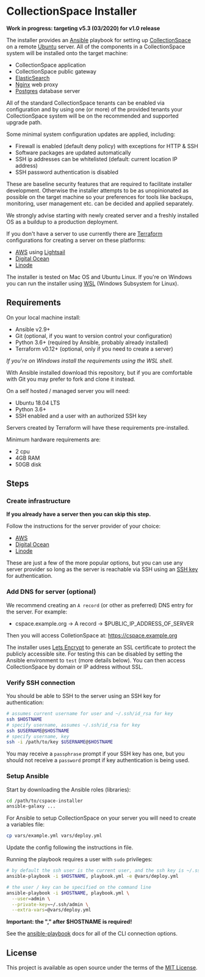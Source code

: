 # CollectionSpace Installer

**Work in progress: targeting v5.3 (03/2020) for v1.0 release**

The installer provides an [Ansible](#) playbook for setting up
[CollectionSpace](#) on a remote [Ubuntu](#) server. All of the
components in a CollectionSpace system will be installed onto the
target machine:

- CollectionSpace application
- CollectionSpace public gateway
- [ElasticSearch](#)
- [Nginx](#) web proxy
- [Postgres](#) database server

All of the standard CollectionSpace tenants can be enabled via
configuration and by using one (or more) of the provided tenants
your CollectionSpace system will be on the recommended and supported
upgrade path.

Some minimal system configuration updates are applied, including:

- Firewall is enabled (default deny policy) with exceptions for HTTP & SSH
- Software packages are updated automatically
- SSH ip addresses can be whitelisted (default: current location IP address)
- SSH password authentication is disabled

These are baseline security features that are required to facilitate
installer development. Otherwise the installer attempts to be as
unopinionated as possible on the target machine so your preferences for
tools like backups, monitoring, user management etc. can be decided and
applied separately.

We strongly advise starting with newly created server and a freshly
installed OS as a buildup to a production deployment.

If you don't have a server to use currently there are [Terraform](#)
configurations for creating a server on these platforms:

- [AWS](#) using [Lightsail](#)
- [Digital Ocean](#)
- [Linode](#)

The installer is tested on Mac OS and Ubuntu Linux. If you're on Windows
you can run the installer using [WSL](#) (Windows Subsystem for Linux).

## Requirements

On your local machine install:

- Ansible v2.9+
- Git (optional, if you want to version control your configuration)
- Python 3.6+ (required by Ansible, probably already installed)
- Terraform v0.12+ (optional, only if you need to create a server)

*If you're on Windows install the requirements using the WSL shell.*

With Ansible installed download this repository, but if you are
comfortable with Git you may prefer to fork and clone it instead.

On a self hosted / managed server you will need:

- Ubuntu 18.04 LTS
- Python 3.6+
- SSH enabled and a user with an authorized SSH key

Servers created by Terraform will have these requirements
pre-installed.

Minimum hardware requirements are:

- 2 cpu
- 4GB RAM
- 50GB disk

## Steps

### Create infrastructure

**If you already have a server then you can skip this step.**

Follow the instructions for the server provider of your choice:

- [AWS](#)
- [Digital Ocean](#)
- [Linode](cloud/linode/README.md)

These are just a few of the more popular options, but you can use
any server provider so long as the server is reachable via SSH
using an [SSH key](#) for authentication.

### Add DNS for server (optional)

We recommend creating an `A record` (or other as preferred) DNS entry
for the server. For example:

- cspace.example.org -> A record -> $PUBLIC_IP_ADDRESS_OF_SERVER

Then you will access ColletionSpace at: https://cspace.example.org

The installer uses [Lets Encrypt](#) to generate an SSL certificate
to protect the publicly accessible site. For testing this can be
disabled by setting the Ansible environment to `test` (more details
below). You can then access CollectionSpace by domain or IP address
without SSL.

### Verify SSH connection

You should be able to SSH to the server using an SSH key for
authentication:

```bash
# assumes current username for user and ~/.ssh/id_rsa for key
ssh $HOSTNAME
# specify username, assumes ~/.ssh/id_rsa for key
ssh $USERNAME@$HOSTNAME
# specify username, key
ssh -i /path/to/key $USERNAME@$HOSTNAME
```

You may receive a `passphrase` prompt if your SSH key has one, but
you should not receive a `password` prompt if key authentication is
being used.

### Setup Ansible

Start by downloading the Ansible roles (libraries):

```bash
cd /path/to/cspace-installer
ansible-galaxy ...
```

For Ansible to setup CollectionSpace on your server you will need to
create a variables file:

```bash
cp vars/example.yml vars/deploy.yml
```

Update the config following the instructions in file.

Running the playbook requires a user with `sudo` privileges:

```bash
# by default the ssh user is the current user, and the ssh key is ~/.ssh/id_rsa
ansible-playbook -i $HOSTNAME, playbook.yml -e @vars/deploy.yml

# the user / key can be specified on the command line
ansible-playbook -i $HOSTNAME, playbook.yml \
  --user=admin \
  --private-key=~/.ssh/admin \
  --extra-vars=@vars/deploy.yml
```

**Important: the "," after $HOSTNAME is required!**

See the [ansible-playbook](https://docs.ansible.com/ansible/latest/cli/ansible-playbook.html)
docs for all of the CLI connection options.

## License

This project is available as open source under the terms of the
[MIT License](http://opensource.org/licenses/MIT).

